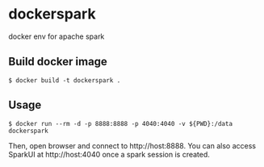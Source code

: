 # dockerspark
docker env for apache spark

## Build docker image

```
$ docker build -t dockerspark .
```

## Usage

```
$ docker run --rm -d -p 8888:8888 -p 4040:4040 -v ${PWD}:/data dockerspark
```

Then, open browser and connect to http://host:8888.
You can also access SparkUI at http://host:4040 once a spark session is created.
